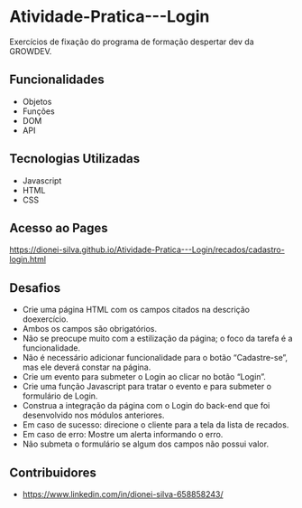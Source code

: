 # Atividade-Pratica---Login

Exercícios de fixação do programa de formação despertar dev da GROWDEV.

## Funcionalidades

- Objetos
- Funções
- DOM
- API

## Tecnologias Utilizadas

- Javascript
- HTML
- CSS

## Acesso ao Pages

https://dionei-silva.github.io/Atividade-Pratica---Login/recados/cadastro-login.html

## Desafios
-  Crie uma página HTML com os campos citados na descrição doexercício.
- Ambos os campos são obrigatórios.
- Não se preocupe muito com a estilização da página; o foco da tarefa é a funcionalidade.
- Não é necessário adicionar funcionalidade para o botão “Cadastre-se”, mas ele deverá constar na página.
- Crie um evento para submeter o Login ao clicar no botão “Login”.
- Crie uma função Javascript para tratar o evento e para submeter o formulário de Login.
- Construa a integração da página com o Login do back-end que foi desenvolvido nos módulos anteriores.
- Em caso de sucesso: direcione o cliente para a tela da lista de recados.
- Em caso de erro: Mostre um alerta informando o erro.
- Não submeta o formulário se algum dos campos não possui valor.

## Contribuidores

- https://www.linkedin.com/in/dionei-silva-658858243/
